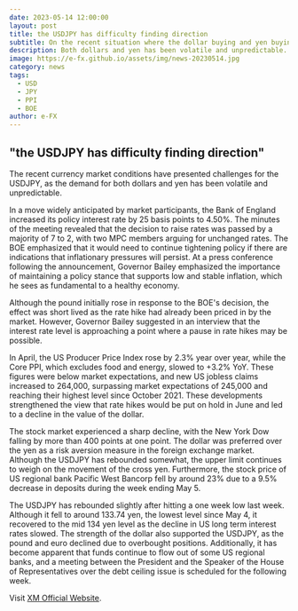 ```yaml
---
date: 2023-05-14 12:00:00
layout: post
title: the USDJPY has difficulty finding direction
subtitle: On the recent situation where the dollar buying and yen buying are crossing.
description: Both dollars and yen has been volatile and unpredictable.
image: https://e-fx.github.io/assets/img/news-20230514.jpg
category: news
tags:
  - USD
  - JPY
  - PPI
  - BOE
author: e-FX
---
```


##  "the USDJPY has difficulty finding direction"

The recent currency market conditions have presented challenges for the USDJPY, as the demand for both dollars and yen has been volatile and unpredictable.

In a move widely anticipated by market participants, the Bank of England increased its policy interest rate by 25 basis points to 4.50%. The minutes of the meeting revealed that the decision to raise rates was passed by a majority of 7 to 2, with two MPC members arguing for unchanged rates. The BOE emphasized that it would need to continue tightening policy if there are indications that inflationary pressures will persist. At a press conference following the announcement, Governor Bailey emphasized the importance of maintaining a policy stance that supports low and stable inflation, which he sees as fundamental to a healthy economy.

Although the pound initially rose in response to the BOE's decision, the effect was short lived as the rate hike had already been priced in by the market. However, Governor Bailey suggested in an interview that the interest rate level is approaching a point where a pause in rate hikes may be possible.

In April, the US Producer Price Index rose by 2.3% year over year, while the Core PPI, which excludes food and energy, slowed to +3.2% YoY. These figures were below market expectations, and new US jobless claims increased to 264,000, surpassing market expectations of 245,000 and reaching their highest level since October 2021. These developments strengthened the view that rate hikes would be put on hold in June and led to a decline in the value of the dollar.

The stock market experienced a sharp decline, with the New York Dow falling by more than 400 points at one point. The dollar was preferred over the yen as a risk aversion measure in the foreign exchange market. Although the USDJPY has rebounded somewhat, the upper limit continues to weigh on the movement of the cross yen. Furthermore, the stock price of US regional bank Pacific West Bancorp fell by around 23% due to a 9.5% decrease in deposits during the week ending May 5.

The USDJPY has rebounded slightly after hitting a one week low last week. Although it fell to around 133.74 yen, the lowest level since May 4, it recovered to the mid 134 yen level as the decline in US long term interest rates slowed. The strength of the dollar also supported the USDJPY, as the pound and euro declined due to overbought positions. Additionally, it has become apparent that funds continue to flow out of some US regional banks, and a meeting between the President and the Speaker of the House of Representatives over the debt ceiling issue is scheduled for the following week.




Visit [XM Official Website](https://clicks.pipaffiliates.com/c?c=550036&l=en&p=0).